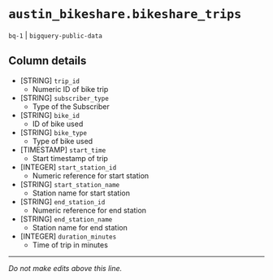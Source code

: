 # `austin_bikeshare.bikeshare_trips`
`bq-1` | `bigquery-public-data`

## Column details
* [STRING]    `trip_id`
  - Numeric ID of bike trip
* [STRING]    `subscriber_type`
  - Type of the Subscriber
* [STRING]    `bike_id`
  - ID of bike used
* [STRING]    `bike_type`
  - Type of bike used
* [TIMESTAMP] `start_time`
  - Start timestamp of trip
* [INTEGER]   `start_station_id`
  - Numeric reference for start station
* [STRING]    `start_station_name`
  - Station name for start station
* [STRING]    `end_station_id`
  - Numeric reference for end station
* [STRING]    `end_station_name`
  - Station name for end station
* [INTEGER]   `duration_minutes`
  - Time of trip in minutes

-------------------------------------------------------------------------------
*Do not make edits above this line.*
